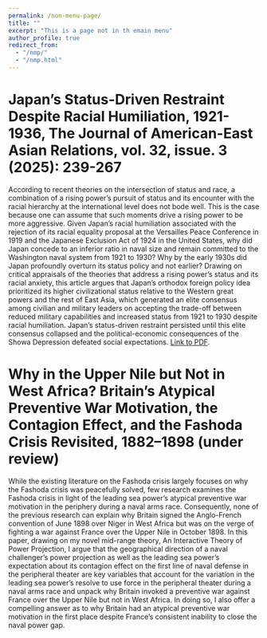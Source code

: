 ```yaml
---
permalink: /non-menu-page/
title: ""
excerpt: "This is a page not in th emain menu"
author_profile: true
redirect_from: 
  - "/nmp/"
  - "/nmp.html"
---
```


Japan’s Status-Driven Restraint Despite Racial Humiliation, 1921-1936, The Journal of American-East Asian Relations, vol. 32, issue. 3 (2025): 239-267
======

According to recent theories on the intersection of status and race, a combination
of a rising power’s pursuit of status and its encounter with the racial hierarchy at
the international level does not bode well. This is the case because one can assume
that such moments drive a rising power to be more aggressive. Given Japan’s racial
humiliation associated with the rejection of its racial equality proposal at the Versailles
Peace Conference in 1919 and the Japanese Exclusion Act of 1924 in the United States,
why did Japan concede to an inferior ratio in naval size and remain committed to
the Washington naval system from 1921 to 1930? Why by the early 1930s did Japan
profoundly overturn its status policy and not earlier? Drawing on critical appraisals
of the theories that address a rising power’s status and its racial anxiety, this article
argues that Japan’s orthodox foreign policy idea prioritized its higher civilizational
status relative to the Western great powers and the rest of East Asia, which generated
an elite consensus among civilian and military leaders on accepting the trade-off
between reduced military capabilities and increased status from 1921 to 1930 despite
racial humiliation. Japan’s status-driven restraint persisted until this elite consensus
collapsed and the political-economic consequences of the Showa Depression defeated
social expectations. [Link to PDF](inhwan-oh.github.io/files/JAER-article_Oh_2025.pdf/).


Why in the Upper Nile but Not in West Africa? Britain’s Atypical Preventive War Motivation, the Contagion Effect, and the Fashoda Crisis Revisited, 1882–1898 (under review)
======

While the existing literature on the Fashoda crisis largely focuses on why the Fashoda crisis was peacefully solved, few research examines the Fashoda crisis in light of the leading sea power’s atypical preventive war motivation in the periphery during a naval arms race. Consequently, none of the previous research can explain why Britain signed the Anglo-French convention of June 1898 over Niger in West Africa but was on the verge of fighting a war against France over the Upper Nile in October 1898. In this paper, drawing on my novel mid-range theory, An Interactive Theory of Power Projection, I argue that the geographical direction of a naval challenger’s power projection as well as the leading sea power’s expectation about its contagion effect on the first line of naval defense in the peripheral theater are key variables that account for the variation in the leading sea power’s resolve to use force in the peripheral theater during a naval arms race and unpack why Britain invoked a preventive war against France over the Upper Nile but not in West Africa. In doing so, I also offer a compelling answer as to why Britain had an atypical preventive war motivation in the first place despite France’s consistent inability to close the naval power gap. 

